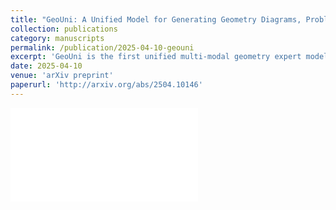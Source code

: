 ```yaml
---
title: "GeoUni: A Unified Model for Generating Geometry Diagrams, Problems and Problem Solutions"
collection: publications
category: manuscripts
permalink: /publication/2025-04-10-geouni
excerpt: 'GeoUni is the first unified multi-modal geometry expert model that can solve geometry problems, generate precise geometric diagrams, and construct new problems based on knowledge points.'
date: 2025-04-10
venue: 'arXiv preprint'
paperurl: 'http://arxiv.org/abs/2504.10146'
---
```


![poster](/images/POSTER-200dpi-flat.pdf)
